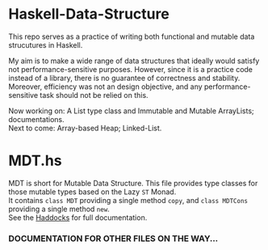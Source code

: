 # Haskell-Data-Structure
This repo serves as a practice of writing both functional and mutable data strucutures in Haskell.  

My aim is to make a wide range of data structures that ideally would satisfy not performance-sensitive purposes. However, since it is a practice code instead of a library, there is no guarantee of correctness and stability. Moreover, efficiency was not an design objective, and any performance-sensitive task should not be relied on this.  

Now working on: A List type class and Immutable and Mutable ArrayLists; documentations.  
Next to come: Array-based Heap; Linked-List.  

# MDT.hs
MDT is short for Mutable Data Structure. This file provides type classes for those mutable types based on the Lazy `ST` Monad.  
It contains `class MDT` providing a single method `copy`, and `class MDTCons` providing a single method `new`.  
See the [Haddocks](MDT.hs) for full documentation.  

### DOCUMENTATION FOR OTHER FILES ON THE WAY...

